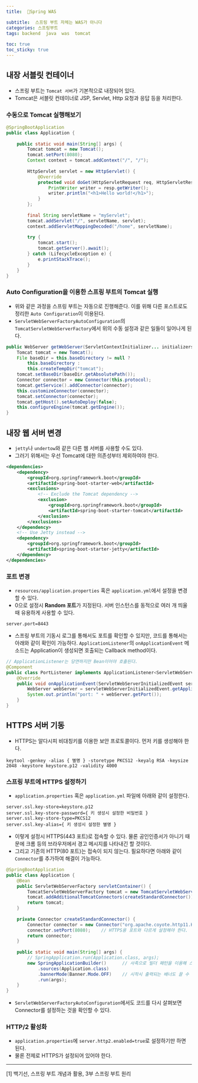 ```yaml
---
title:  🍃Spring WAS

subtitle:  스프링 부트 자체는 WAS가 아니다
categories: 스프링부트 
tags: backend  java  was  tomcat
 
toc: true
toc_sticky: true
---
```


  
## 내장 서블릿 컨테이너  
- 스프링 부트는 `Tomcat 서버`가 기본적으로 내장되어 있다.  
- Tomcat은 서블릿 컨테이너로 JSP, Servlet, Http 요청과 응답 등을 처리한다.  
  
### 수동으로 Tomcat 실행해보기  
  
```java  
@SpringBootApplication  
public class Application {  
  
    public static void main(String[] args) {  
        Tomcat tomcat = new Tomcat();  
        tomcat.setPort(8080);  
        Context context = tomcat.addContext("/", "/");  
  
        HttpServlet servlet = new HttpServlet() {  
            @Override  
            protected void doGet(HttpServletRequest req, HttpServletResponse resp) {  
                PrintWriter writer = resp.getWriter();  
                writer.println("<h1>Hello world!</h1>");  
            }  
        };  
  
        final String servletName = "myServlet";  
        tomcat.addServlet("/", servletName, servlet);  
        context.addServletMappingDecoded("/home", servletName);  
  
        try {  
            tomcat.start();  
            tomcat.getServer().await();  
        } catch (LifecycleException e) {  
            e.printStackTrace();  
        }  
    }  
}  
```  
  
### Auto Configuration을 이용한 스프링 부트의 Tomcat 실행  
- 위와 같은 과정을 스프링 부트는 자동으로 진행해준다. 이를 위해 다른 포스트로도 정리한 `Auto Configuration`이 이용된다.  
- `ServletWebServerFactoryAutoConfiguration`의 `TomcatServletWebServerFactory`에서 위의 수동 설정과 같은 일들이 일어나게 된다.  
  
```java  
public WebServer getWebServer(ServletContextInitializer... initializers) {  
	Tomcat tomcat = new Tomcat();  
	File baseDir = this.baseDirectory != null ?  
		this.baseDirectory :   
		this.createTempDir("tomcat");  
	tomcat.setBaseDir(baseDir.getAbsolutePath());  
	Connector connector = new Connector(this.protocol);  
	tomcat.getService().addConnector(connector);  
	this.customizeConnector(connector);  
	tomcat.setConnector(connector);  
	tomcat.getHost().setAutoDeploy(false);  
	this.configureEngine(tomcat.getEngine());  
}  
```  
  
## 내장 웹 서버 변경  
- `jetty`나 `undertow`와 같은 다른 웹 서버를 사용할 수도 있다.  
- 그러기 위해서는 우선 Tomcat에 대한 의존성부터 제외하여야 한다.  
  
```xml  
<dependencies>  
    <dependency>  
        <groupId>org.springframework.boot</groupId>  
        <artifactId>spring-boot-starter-web</artifactId>  
        <exclusions>  
            <!-- Exclude the Tomcat dependency -->  
            <exclusion>  
                <groupId>org.springframework.boot</groupId>  
                <artifactId>spring-boot-starter-tomcat</artifactId>  
            </exclusion>  
        </exclusions>  
    </dependency>  
    <!-- Use Jetty instead -->  
    <dependency>  
        <groupId>org.springframework.boot</groupId>  
        <artifactId>spring-boot-starter-jetty</artifactId>  
    </dependency>  
</dependencies>  
```  
  
### 포트 변경  
- `resources/application.properties` 혹은 `application.yml`에서 설정을 변경할 수 있다.  
- 0으로 설정시 **Random 포트**가 지정된다. 서버 인스턴스를 동적으로 여러 개 띄울때 유용하게 사용할 수 있다.  
  
```  
server.port=8443  
```  
  
- 스프링 부트의 기동시 로그를 통해서도 포트를 확인할 수 있지만, 코드를 통해서는 아래와 같이 확인이 가능하다. `ApplicationListener`의 `onApplicationEvent` 메소드는 Application이 생성되면 호출되는 Callback method이다.  
  
```java  
// ApplicationListener는 당연하지만 Bean이어야 호출된다.  
@Component  
public class PortListener implements ApplicationListener<ServletWebServerInitializedEvent> {  
	@Override  
	public void onApplicationEvent(ServletWebServerInitializedEvent servletWebServerInitializedEvent) {  
		WebServer webServer = servletWebServerInitializedEvent.getApplicationContext().getWebServer();  
		System.out.println("port: " + webServer.getPort());  
	}  
}  
```  
  
## HTTPS 서버 기동  
- HTTPS는 알다시피 비대칭키를 이용한 보안 프로토콜이다. 먼저 키를 생성해야 한다.  
  
```shell  
keytool -genkey -alias { 별명 } -storetype PKCS12 -keyalg RSA -keysize 2048 -keystore keystore.p12 -validity 4000  
```  
  
### 스프링 부트에 HTTPS 설정하기  
- `application.properties` 혹은 `application.yml` 파일에 아래와 같이 설정한다.  
  
```  
server.ssl.key-store=keystore.p12  
server.ssl.key-store-password={ 키 생성시 설정한 비밀번호 }  
server.ssl.key-store-type=PKCS12  
server.ssl.key-alias={ 키 생성시 설정한 별명 }  
```  
  
- 이렇게 설정시 HTTPS(443 포트)로 접속할 수 있다. 물론 공인인증서가 아니기 때문에 크롬 등의 브라우저에서 경고 메시지를 나타내긴 할 것이다.  
- 그리고 기존의 HTTP(80 포트)는 접속이 되지 않는다. 필요하다면 아래와 같이 `Connector`를 추가하여 해결이 가능하다.  
  
```java  
@SpringBootApplication  
public class Application {  
	@Bean  
	public ServletWebServerFactory servletContainer() {  
		TomcatServletWebServerFactory tomcat = new TomcatServletWebServerFactory();  
		tomcat.addAdditionalTomcatConnectors(createStandardConnector());  
		return tomcat;  
	}  
  
	private Connector createStandardConnector() {  
		Connector connector = new Connector("org.apache.coyote.http11.Http11NioProtocol");  
		connector.setPort(8080);	// HTTPS용 포트와 다르게 설정해야 한다.  
		return connector;  
	}  
  
	public static void main(String[] args) {  
		// SpringApplication.run(Application.class, args);  
		new SpringApplicationBuilder()		// 사족으로 빌더 패턴을 이용해 스프링 기동도 가능하다.  
			.sources(Application.class)  
			.bannerMode(Banner.Mode.OFF)	// 시작시 출력되는 배너도 끌 수 있다.  
			.run(args);  
	}  
}  
```  
  
- `ServletWebServerFactoryAutoConfiguration`에서도 코드를 다시 살펴보면 Connector를 설정하는 것을 확인할 수 있다.  
  
### HTTP/2 활성화  
- `application.properties`에 `server.http2.enabled=true`로 설정하기만 하면 된다.  
- 물론 전제로 HTTPS가 설정되어 있어야 한다.  
  
- - - -  
[1] 백기선, 스프링 부트 개념과 활용, 3부 스프링 부트 원리  
